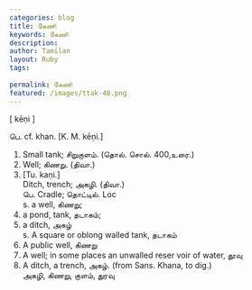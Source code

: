 ```yaml
---
categories: blog
title: கேணி
keywords: கேணி
description: 
author: Tamilan
layout: Ruby
tags: 
 
permalink: கேணி
featured: /images/ttak-48.png
---
```

  
[ kēṇi ]  
  
பெ. cf. khan. [K. M. kēṇi.]  
1. Small tank; சிறுகுளம். (தொல். சொல். 400,உரை.)  
2. Well; கிணறு. (திவா.)  
3. [Tu. kaṇi.]  
Ditch, trench; அகழி. (திவா.)  
பெ. Cradle; தொட்டில். Loc  
s. a well, கிணறு;  
2. a pond, tank, தடாகம்;  
3. a ditch, அகழ்  
s. A square or oblong walled tank, தடாகம்  
2. A public well, கிணறு  
3. A well; in some places an unwalled reser voir of water, தூவு  
4. A ditch, a trench, அகழ். (from Sans. Khana, to dig.)  
அகழி, கிணறு, குளம், துரவு